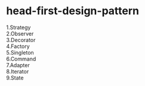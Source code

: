 # head-first-design-pattern
1.Strategy  
2.Observer  
3.Decorator  
4.Factory  
5.Singleton  
6.Command  
7.Adapter  
8.Iterator  
9.State  

